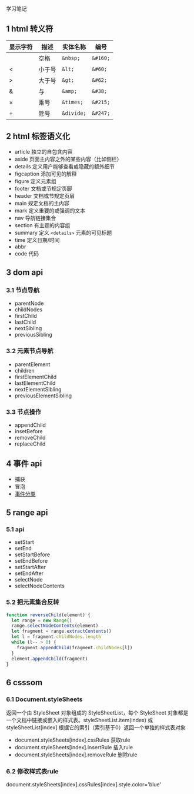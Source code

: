 学习笔记

## 1 html 转义符
| 显示字符 | 描述 | 实体名称 | 编号
| --- | --- | --- | --- |
|  | 空格 | `&nbsp;` | `&#160;`
| < | 小于号 | `&lt;` | `&#60;`
| > | 大于号 | `&gt;` | `&#62;`
| & | 与 | `&amp;` | `&#38;`
| × | 乘号 | `&times;` | `&#215;`
| ÷ | 除号 | `&divide;` | `&#247;`

## 2 html 标签语义化
* article 独立的自包含内容
* aside 页面主内容之外的某些内容（比如侧栏）
* details 定义用户能够查看或隐藏的额外细节
* figcaption 添加可见的解释
* figure 定义元素组
* footer 文档或节规定页脚
* header 文档或节规定页眉
* main 规定文档的主内容
* mark 定义重要的或强调的文本
* nav 导航链接集合
* section 有主题的内容组
* summary 定义 `<details>` 元素的可见标题
* time 定义日期/时间
* abbr
* code 代码

## 3 dom api
### 3.1 节点导航
* parentNode
* childNodes
* firstChild
* lastChild
* nextSibling
* previousSibling

### 3.2 元素节点导航
* parentElement
* children
* firstElementChild
* lastElementChild
* nextElementSibling
* previousElementSibling

### 3.3 节点操作
* appendChild
* insetBefore
* removeChild
* replaceChild

## 4 事件 api
* 捕获
* 冒泡
* [事件分类](https://developer.mozilla.org/zh-CN/docs/Web/Events)

## 5 range api
### 5.1 api
* setStart
* setEnd
* setStartBefore
* setEndBefore
* setStartAfter
* setEndAfter
* selectNode
* selectNodeContents

### 5.2 把元素集合反转
```javascript
function reverseChild(element) {
  let range = new Range()
  range.selectNodeContents(element)
  let fragment = range.extractContents()
  let l = fragment.childNodes.length
  while (l-- > 0) {
    fragment.appendChild(fragment.childNodes[l])
  }
  element.appendChild(fragment)
}
```

## 6 csssom

### 6.1 Document.styleSheets
返回一个由 StyleSheet 对象组成的 StyleSheetList，每个 StyleSheet 对象都是一个文档中链接或嵌入的样式表。styleSheetList.item(index) 或 styleSheetList[index] 根据它的索引（索引基于0）返回一个单独的样式表对象
* document.styleSheets[index].cssRules 获取rule
* document.styleSheets[index].insertRule 插入rule
* document.styleSheets[index].removeRule 删除rule

### 6.2 修改样式表rule
document.styleSheets[index].cssRules[index].style.color='blue'
